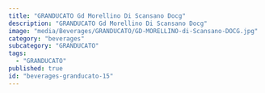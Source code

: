 ```yaml
---
title: "GRANDUCATO Gd Morellino Di Scansano Docg"
description: "GRANDUCATO Gd Morellino Di Scansano Docg"
image: "media/Beverages/GRANDUCATO/GD-MORELLINO-di-Scansano-DOCG.jpg"
category: "beverages"
subcategory: "GRANDUCATO"
tags:
  - "GRANDUCATO"
published: true
id: "beverages-granducato-15"
---
```

